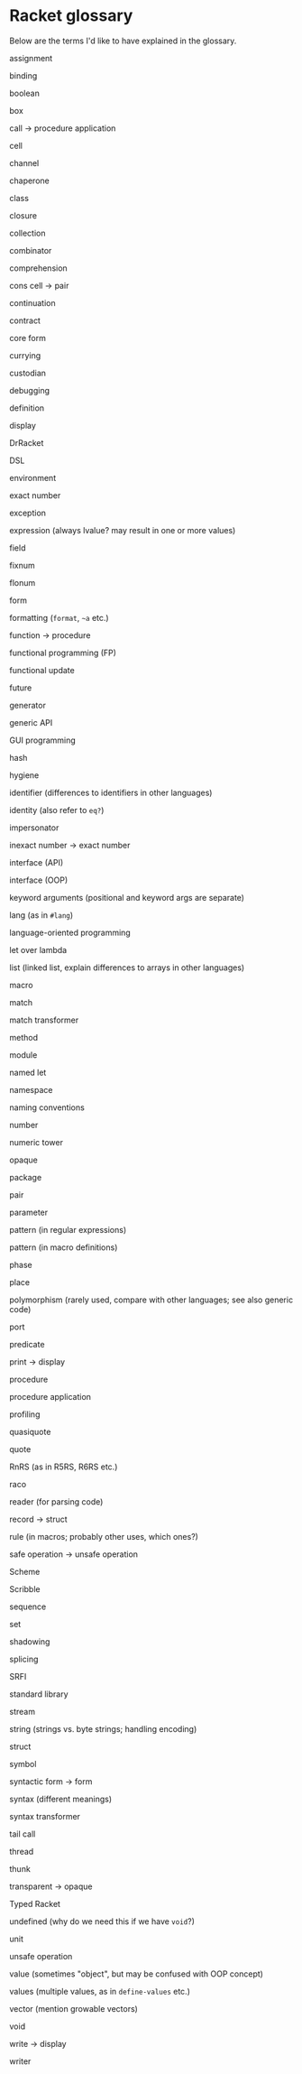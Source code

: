 # Racket glossary

Below are the terms I'd like to have explained in the glossary.

assignment

binding

boolean

box

call → procedure application

cell

channel

chaperone

class

closure

collection

combinator

comprehension

cons cell → pair

continuation

contract

core form

currying

custodian

debugging

definition

display

DrRacket

DSL

environment

exact number

exception

expression (always lvalue? may result in one or more values)

field

fixnum

flonum

form

formatting (`format`, `~a` etc.)

function → procedure

functional programming (FP)

functional update

future

generator

generic API

GUI programming

hash

hygiene

identifier (differences to identifiers in other languages)

identity (also refer to `eq?`)

impersonator

inexact number → exact number

interface (API)

interface (OOP)

keyword arguments (positional and keyword args are separate)

lang (as in `#lang`)

language-oriented programming

let over lambda

list (linked list, explain differences to arrays in other languages)

macro

match

match transformer

method

module

named let

namespace

naming conventions

number

numeric tower

opaque

package

pair

parameter

pattern (in regular expressions)

pattern (in macro definitions)

phase

place

polymorphism (rarely used, compare with other languages; see also generic code)

port

predicate

print → display

procedure

procedure application

profiling

quasiquote

quote

RnRS (as in R5RS, R6RS etc.)

raco

reader (for parsing code)

record → struct

rule (in macros; probably other uses, which ones?)

safe operation → unsafe operation

Scheme

Scribble

sequence

set

shadowing

splicing

SRFI

standard library

stream

string (strings vs. byte strings; handling encoding)

struct

symbol

syntactic form → form

syntax (different meanings)

syntax transformer

tail call

thread

thunk

transparent → opaque

Typed Racket

undefined (why do we need this if we have `void`?)

unit

unsafe operation

value (sometimes "object", but may be confused with OOP concept)

values (multiple values, as in `define-values` etc.)

vector (mention growable vectors)

void

write → display

writer
